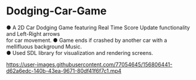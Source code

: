 # Dodging-Car-Game

● A 2D Car Dodging Game featuring Real Time Score Update functionality and Left-Right arrows <br>
for car movement.
● Game ends if crashed by another car with a mellifluous background Music.<br>
● Used SDL library for visualization and rendering screens.<br>


https://user-images.githubusercontent.com/77054645/156806441-d62a6edc-140b-43ea-9671-80df41f6f7c1.mp4